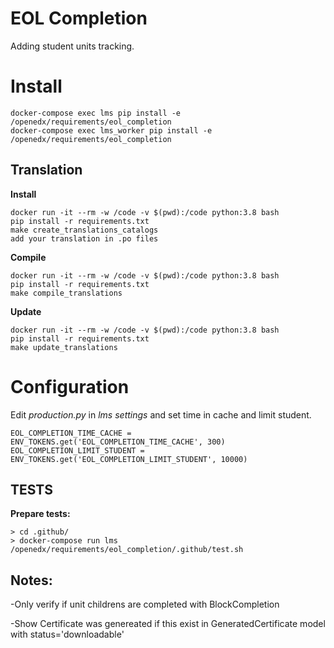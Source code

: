 # EOL Completion

Adding student units tracking.

# Install

    docker-compose exec lms pip install -e /openedx/requirements/eol_completion
    docker-compose exec lms_worker pip install -e /openedx/requirements/eol_completion

## Translation

**Install**

    docker run -it --rm -w /code -v $(pwd):/code python:3.8 bash
    pip install -r requirements.txt
    make create_translations_catalogs
    add your translation in .po files

**Compile**

    docker run -it --rm -w /code -v $(pwd):/code python:3.8 bash
    pip install -r requirements.txt
    make compile_translations

**Update**

    docker run -it --rm -w /code -v $(pwd):/code python:3.8 bash
    pip install -r requirements.txt
    make update_translations


# Configuration

Edit *production.py* in *lms settings* and set  time in cache and limit student.

    EOL_COMPLETION_TIME_CACHE = ENV_TOKENS.get('EOL_COMPLETION_TIME_CACHE', 300)
    EOL_COMPLETION_LIMIT_STUDENT = ENV_TOKENS.get('EOL_COMPLETION_LIMIT_STUDENT', 10000)

## TESTS
**Prepare tests:**

    > cd .github/
    > docker-compose run lms /openedx/requirements/eol_completion/.github/test.sh

## Notes:

-Only verify if unit childrens are completed with BlockCompletion

-Show Certificate was genereated if this exist in GeneratedCertificate model with status='downloadable'
